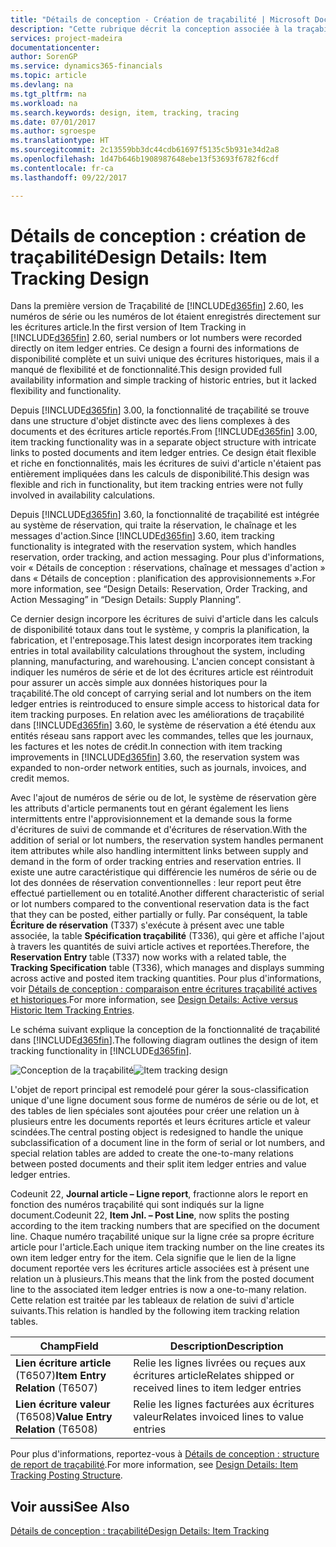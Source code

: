 ```yaml
---
title: "Détails de conception - Création de traçabilité | Microsoft Docs"
description: "Cette rubrique décrit la conception associée à la traçabilité dans [!INCLUDE[d365fin](includes/d365fin_md.md)]."
services: project-madeira
documentationcenter: 
author: SorenGP
ms.service: dynamics365-financials
ms.topic: article
ms.devlang: na
ms.tgt_pltfrm: na
ms.workload: na
ms.search.keywords: design, item, tracking, tracing
ms.date: 07/01/2017
ms.author: sgroespe
ms.translationtype: HT
ms.sourcegitcommit: 2c13559bb3dc44cdb61697f5135c5b931e34d2a8
ms.openlocfilehash: 1d47b646b1908987648ebe13f53693f6782f6cdf
ms.contentlocale: fr-ca
ms.lasthandoff: 09/22/2017

---
```

# <a name="design-details-item-tracking-design"></a><span data-ttu-id="8f4b6-103">Détails de conception : création de traçabilité</span><span class="sxs-lookup"><span data-stu-id="8f4b6-103">Design Details: Item Tracking Design</span></span>
<span data-ttu-id="8f4b6-104">Dans la première version de Traçabilité de [!INCLUDE[d365fin](includes/d365fin_md.md)] 2.60, les numéros de série ou les numéros de lot étaient enregistrés directement sur les écritures article.</span><span class="sxs-lookup"><span data-stu-id="8f4b6-104">In the first version of Item Tracking in [!INCLUDE[d365fin](includes/d365fin_md.md)] 2.60, serial numbers or lot numbers were recorded directly on item ledger entries.</span></span> <span data-ttu-id="8f4b6-105">Ce design a fourni des informations de disponibilité complète et un suivi unique des écritures historiques, mais il a manqué de flexibilité et de fonctionnalité.</span><span class="sxs-lookup"><span data-stu-id="8f4b6-105">This design provided full availability information and simple tracking of historic entries, but it lacked flexibility and functionality.</span></span>  

<span data-ttu-id="8f4b6-106">Depuis [!INCLUDE[d365fin](includes/d365fin_md.md)] 3.00, la fonctionnalité de traçabilité se trouve dans une structure d'objet distincte avec des liens complexes à des documents et des écritures article reportés.</span><span class="sxs-lookup"><span data-stu-id="8f4b6-106">From [!INCLUDE[d365fin](includes/d365fin_md.md)] 3.00, item tracking functionality was in a separate object structure with intricate links to posted documents and item ledger entries.</span></span> <span data-ttu-id="8f4b6-107">Ce design était flexible et riche en fonctionnalités, mais les écritures de suivi d'article n'étaient pas entièrement impliquées dans les calculs de disponibilité.</span><span class="sxs-lookup"><span data-stu-id="8f4b6-107">This design was flexible and rich in functionality, but item tracking entries were not fully involved in availability calculations.</span></span>  

<span data-ttu-id="8f4b6-108">Depuis [!INCLUDE[d365fin](includes/d365fin_md.md)] 3.60, la fonctionnalité de traçabilité est intégrée au système de réservation, qui traite la réservation, le chaînage et les messages d'action.</span><span class="sxs-lookup"><span data-stu-id="8f4b6-108">Since [!INCLUDE[d365fin](includes/d365fin_md.md)] 3.60, item tracking functionality is integrated with the reservation system, which handles reservation, order tracking, and action messaging.</span></span> <span data-ttu-id="8f4b6-109">Pour plus d'informations, voir « Détails de conception : réservations, chaînage et messages d'action » dans « Détails de conception : planification des approvisionnements ».</span><span class="sxs-lookup"><span data-stu-id="8f4b6-109">For more information, see “Design Details: Reservation, Order Tracking, and Action Messaging” in “Design Details: Supply Planning”.</span></span>  

<span data-ttu-id="8f4b6-110">Ce dernier design incorpore les écritures de suivi d'article dans les calculs de disponibilité totaux dans tout le système, y compris la planification, la fabrication, et l'entreposage.</span><span class="sxs-lookup"><span data-stu-id="8f4b6-110">This latest design incorporates item tracking entries in total availability calculations throughout the system, including planning, manufacturing, and warehousing.</span></span> <span data-ttu-id="8f4b6-111">L'ancien concept consistant à indiquer les numéros de série et de lot des écritures article est réintroduit pour assurer un accès simple aux données historiques pour la traçabilité.</span><span class="sxs-lookup"><span data-stu-id="8f4b6-111">The old concept of carrying serial and lot numbers on the item ledger entries is reintroduced to ensure simple access to historical data for item tracking purposes.</span></span> <span data-ttu-id="8f4b6-112">En relation avec les améliorations de traçabilité dans [!INCLUDE[d365fin](includes/d365fin_md.md)] 3.60, le système de réservation a été étendu aux entités réseau sans rapport avec les commandes, telles que les journaux, les factures et les notes de crédit.</span><span class="sxs-lookup"><span data-stu-id="8f4b6-112">In connection with item tracking improvements in [!INCLUDE[d365fin](includes/d365fin_md.md)] 3.60, the reservation system was expanded to non-order network entities, such as journals, invoices, and credit memos.</span></span>  

<span data-ttu-id="8f4b6-113">Avec l'ajout de numéros de série ou de lot, le système de réservation gère les attributs d'article permanents tout en gérant également les liens intermittents entre l'approvisionnement et la demande sous la forme d'écritures de suivi de commande et d'écritures de réservation.</span><span class="sxs-lookup"><span data-stu-id="8f4b6-113">With the addition of serial or lot numbers, the reservation system handles permanent item attributes while also handling intermittent links between supply and demand in the form of order tracking entries and reservation entries.</span></span> <span data-ttu-id="8f4b6-114">Il existe une autre caractéristique qui différencie les numéros de série ou de lot des données de réservation conventionnelles : leur report peut être effectué partiellement ou en totalité.</span><span class="sxs-lookup"><span data-stu-id="8f4b6-114">Another different characteristic of serial or lot numbers compared to the conventional reservation data is the fact that they can be posted, either partially or fully.</span></span> <span data-ttu-id="8f4b6-115">Par conséquent, la table **Écriture de réservation** (T337) s'exécute à présent avec une table associée, la table **Spécification traçabilité** (T336), qui gère et affiche l'ajout à travers les quantités de suivi article actives et reportées.</span><span class="sxs-lookup"><span data-stu-id="8f4b6-115">Therefore, the **Reservation Entry** table (T337) now works with a related table, the **Tracking Specification** table (T336), which manages and displays summing across active and posted item tracking quantities.</span></span> <span data-ttu-id="8f4b6-116">Pour plus d'informations, voir [Détails de conception : comparaison entre écritures traçabilité actives et historiques](design-details-active-versus-historic-item-tracking-entries.md).</span><span class="sxs-lookup"><span data-stu-id="8f4b6-116">For more information, see [Design Details: Active versus Historic Item Tracking Entries](design-details-active-versus-historic-item-tracking-entries.md).</span></span>  

<span data-ttu-id="8f4b6-117">Le schéma suivant explique la conception de la fonctionnalité de traçabilité dans [!INCLUDE[d365fin](includes/d365fin_md.md)].</span><span class="sxs-lookup"><span data-stu-id="8f4b6-117">The following diagram outlines the design of item tracking functionality in [!INCLUDE[d365fin](includes/d365fin_md.md)].</span></span>  

<span data-ttu-id="8f4b6-118">![Conception de la traçabilité](media/design_details_item_tracking_design.png "design_details_item_tracking_design")</span><span class="sxs-lookup"><span data-stu-id="8f4b6-118">![Item tracking design](media/design_details_item_tracking_design.png "design_details_item_tracking_design")</span></span>  

<span data-ttu-id="8f4b6-119">L'objet de report principal est remodelé pour gérer la sous-classification unique d'une ligne document sous forme de numéros de série ou de lot, et des tables de lien spéciales sont ajoutées pour créer une relation un à plusieurs entre les documents reportés et leurs écritures article et valeur scindées.</span><span class="sxs-lookup"><span data-stu-id="8f4b6-119">The central posting object is redesigned to handle the unique subclassification of a document line in the form of serial or lot numbers, and special relation tables are added to create the one-to-many relations between posted documents and their split item ledger entries and value ledger entries.</span></span>  

<span data-ttu-id="8f4b6-120">Codeunit 22, **Journal article – Ligne report**, fractionne alors le report en fonction des numéros traçabilité qui sont indiqués sur la ligne document.</span><span class="sxs-lookup"><span data-stu-id="8f4b6-120">Codeunit 22, **Item Jnl. – Post Line**, now splits the posting according to the item tracking numbers that are specified on the document line.</span></span> <span data-ttu-id="8f4b6-121">Chaque numéro traçabilité unique sur la ligne crée sa propre écriture article pour l'article.</span><span class="sxs-lookup"><span data-stu-id="8f4b6-121">Each unique item tracking number on the line creates its own item ledger entry for the item.</span></span> <span data-ttu-id="8f4b6-122">Cela signifie que le lien de la ligne document reportée vers les écritures article associées est à présent une relation un à plusieurs.</span><span class="sxs-lookup"><span data-stu-id="8f4b6-122">This means that the link from the posted document line to the associated item ledger entries is now a one-to-many relation.</span></span> <span data-ttu-id="8f4b6-123">Cette relation est traitée par les tableaux de relation de suivi d'article suivants.</span><span class="sxs-lookup"><span data-stu-id="8f4b6-123">This relation is handled by the following item tracking relation tables.</span></span>  

|<span data-ttu-id="8f4b6-124">Champ</span><span class="sxs-lookup"><span data-stu-id="8f4b6-124">Field</span></span>|<span data-ttu-id="8f4b6-125">Description</span><span class="sxs-lookup"><span data-stu-id="8f4b6-125">Description</span></span>|  
|---------------|---------------------------------------|  
|<span data-ttu-id="8f4b6-126">**Lien écriture article** (T6507)</span><span class="sxs-lookup"><span data-stu-id="8f4b6-126">**Item Entry Relation** (T6507)</span></span>|<span data-ttu-id="8f4b6-127">Relie les lignes livrées ou reçues aux écritures article</span><span class="sxs-lookup"><span data-stu-id="8f4b6-127">Relates shipped or received lines to item ledger entries</span></span>|  
|<span data-ttu-id="8f4b6-128">**Lien écriture valeur** (T6508)</span><span class="sxs-lookup"><span data-stu-id="8f4b6-128">**Value Entry Relation** (T6508)</span></span>|<span data-ttu-id="8f4b6-129">Relie les lignes facturées aux écritures valeur</span><span class="sxs-lookup"><span data-stu-id="8f4b6-129">Relates invoiced lines to value entries</span></span>|  

<span data-ttu-id="8f4b6-130">Pour plus d'informations, reportez-vous à [Détails de conception : structure de report de traçabilité](design-details-item-tracking-posting-structure.md).</span><span class="sxs-lookup"><span data-stu-id="8f4b6-130">For more information, see [Design Details: Item Tracking Posting Structure](design-details-item-tracking-posting-structure.md).</span></span>  

## <a name="see-also"></a><span data-ttu-id="8f4b6-131">Voir aussi</span><span class="sxs-lookup"><span data-stu-id="8f4b6-131">See Also</span></span>  
[<span data-ttu-id="8f4b6-132">Détails de conception : traçabilité</span><span class="sxs-lookup"><span data-stu-id="8f4b6-132">Design Details: Item Tracking</span></span>](design-details-item-tracking.md)

